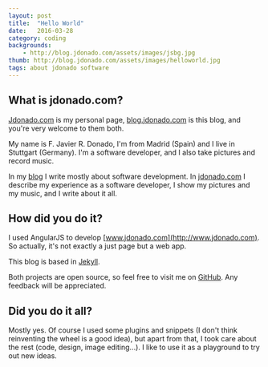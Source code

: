 ```yaml
---
layout: post
title:  "Hello World"
date:   2016-03-28 
category: coding 
backgrounds:
    - http://blog.jdonado.com/assets/images/jsbg.jpg
thumb: http://blog.jdonado.com/assets/images/helloworld.jpg
tags: about jdonado software
---
```


## What is jdonado.com? 

[Jdonado.com](http://www.jdonado.com) is my personal page, [blog.jdonado.com](http://blog.jdonado.com) is this blog, and you're very welcome to them both.

My name is F. Javier R. Donado, I'm from Madrid (Spain) and I live in Stuttgart (Germany). I'm a software developer, and I also take pictures and record music.

In my [blog](http://blog.jdonado.com) I write mostly about software development. In [jdonado.com](http://www.jdonado.com) I describe my experience as a software developer, I show my pictures and my music, and I write about it all.

## How did you do it?

I used AngularJS to develop [www.jdonado.com](http://www.jdonado.com). So actually, it's not exactly a just page but a web app.

This blog is based in [Jekyll](https://jekyllrb.com/).

Both projects are open source, so feel free to visit me on [GitHub](https://github.com/fjrd84). Any feedback will be appreciated.

## Did you do it all?

Mostly yes. Of course I used some plugins and snippets (I don't think reinventing the wheel is a good idea), but apart from that, I took care about the rest (code, design, image editing...). I like to use it as a playground to try out new ideas.
